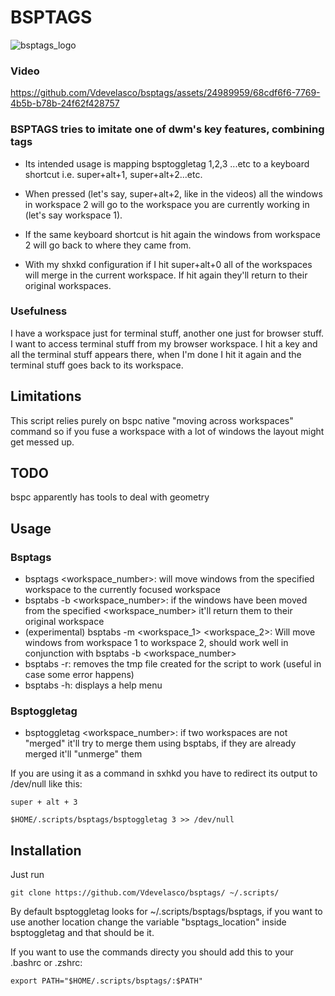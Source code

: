# BSPTAGS
![bsptags_logo](https://github.com/Vdevelasco/bsptags/assets/24989959/6e82f6fe-b17d-4c6a-accf-9e6750390408)





### Video

https://github.com/Vdevelasco/bsptags/assets/24989959/68cdf6f6-7769-4b5b-b78b-24f62f428757

### BSPTAGS tries to imitate one of dwm's key features, combining tags

 - Its intended usage is mapping bsptoggletag 1,2,3 ...etc to a keyboard shortcut i.e. super+alt+1, super+alt+2...etc. 

 - When pressed (let's say, super+alt+2, like in the videos) all the windows in workspace 2 will go to the workspace you are currently working in (let's say workspace 1). 

 - If the same keyboard shortcut is hit again the windows from workspace 2 will go back to where they came from.

 - With my shxkd configuration if I hit super+alt+0 all of the workspaces will merge in the current workspace. If hit again they'll return to their original workspaces.

### Usefulness

I have a workspace just for terminal stuff, another one just for browser stuff. I want to access terminal stuff from my browser workspace. I hit a key and all the terminal stuff appears there, when I'm done I hit it again and the terminal stuff goes back to its workspace.

## Limitations
This script relies purely on bspc native "moving across workspaces" command so if you fuse a workspace with a lot of windows the layout might get messed up.

## TODO
bspc apparently has tools to deal with geometry

## Usage
### Bsptags
 - bsptags <workspace_number>: will move windows from the specified workspace to the currently focused workspace
 - bsptabs -b <workspace_number>: if the windows have been moved from the specified <workspace_number> it'll return them to their original workspace
 - (experimental) bsptabs -m <workspace_1> <workspace_2>: Will move windows from workspace 1 to workspace 2, should work well in conjunction with bsptabs -b <workspace_number>
 - bsptabs -r: removes the tmp file created for the script to work (useful in case some error happens)
 - bsptabs -h: displays a help menu

### Bsptoggletag
  - bsptoggletag <workspace_number>: if two workspaces are not "merged" it'll try to merge them using bsptabs, if they are already merged it'll "unmerge" them

If you are using it as a command in sxhkd you have to redirect its output to /dev/null like this:

``super + alt + 3``

``$HOME/.scripts/bsptags/bsptoggletag 3 >> /dev/null``



## Installation
Just run 

``git clone https://github.com/Vdevelasco/bsptags/ ~/.scripts/``

By default bsptoggletag looks for ~/.scripts/bsptags/bsptags, if you want to use another location change the variable "bsptags_location" inside bsptoggletag and that should be it.

If you want to use the commands directy you should add this to your .bashrc or .zshrc:

``export PATH="$HOME/.scripts/bsptags/:$PATH"``
